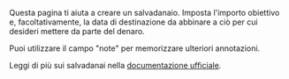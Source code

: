 Questa pagina ti aiuta a creare un salvadanaio. Imposta l'importo obiettivo e, facoltativamente, la data di destinazione da abbinare a ciò per cui desideri mettere da parte del denaro.

Puoi utilizzare il campo "note" per memorizzare ulteriori annotazioni.

Leggi di più sui salvadanai nella [documentazione ufficiale](https://docs.firefly-iii.org/advanced-concepts/piggies).